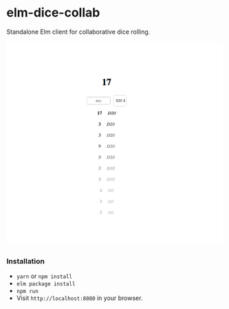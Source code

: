 # elm-dice-collab

Standalone Elm client for collaborative dice rolling.

![](screenshot.png)

### Installation

- `yarn` or `npm install`
- `elm package install`
- `npm run`
- Visit `http://localhost:8080` in your browser.
